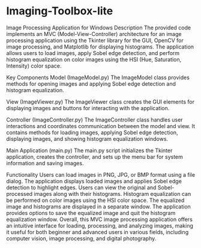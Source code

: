 # Imaging-Toolbox-lite
Image Processing Application for Windows
Description
The provided code implements an MVC (Model-View-Controller) architecture for an image processing application using the Tkinter library for the GUI, OpenCV for image processing, and Matplotlib for displaying histograms. The application allows users to load images, apply Sobel edge detection, and perform histogram equalization on color images using the HSI (Hue, Saturation, Intensity) color space.

Key Components
Model (ImageModel.py)
The ImageModel class provides methods for opening images and applying Sobel edge detection and histogram equalization.

View (ImageViewer.py)
The ImageViewer class creates the GUI elements for displaying images and buttons for interacting with the application.

Controller (ImageController.py)
The ImageController class handles user interactions and coordinates communication between the model and view. It contains methods for loading images, applying Sobel edge detection, displaying images, and showing histogram equalization windows.

Main Application (main.py)
The main.py script initializes the Tkinter application, creates the controller, and sets up the menu bar for system information and saving images.

Functionality
Users can load images in PNG, JPG, or BMP format using a file dialog.
The application displays loaded images and applies Sobel edge detection to highlight edges.
Users can view the original and Sobel-processed images along with their histograms.
Histogram equalization can be performed on color images using the HSI color space. The equalized image and histograms are displayed in a separate window.
The application provides options to save the equalized image and quit the histogram equalization window.
Overall, this MVC image processing application offers an intuitive interface for loading, processing, and analyzing images, making it useful for both beginner and advanced users in various fields, including computer vision, image processing, and digital photography.
